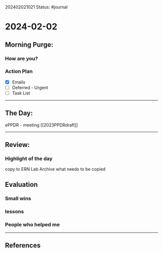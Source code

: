 202402021021
Status: #journal

# 2024-02-02


## Morning Purge: 

### How are you?


### Action Plan
- [x] Emails
- [ ] Deferred - Urgent
- [ ] Task List
--- 
## The Day: 
ePPDR - meeting  [[2023PPDRdraft]]

---
## Review: 
### Highlight of the day  
copy to ERN Lab Archive what needs to be copied
  
## Evaluation  

### Small wins  
  
### lessons

### People who helped me


---
## References
